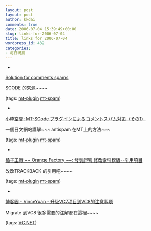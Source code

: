 ```yaml
---
layout: post
layout: post
author: kkdai
comments: true
date: 2006-07-04 15:39:49+00:00
slug: links-for-2006-07-04
title: links for 2006-07-04
wordpress_id: 432
categories:
- 每日網摘
---
```



	
  * 
		

[Solution for comments spams](http://james.seng.cc/archives/000145.html)


		

SCODE 的來源~~~~


		

(tags: [mt-plugin](http://del.icio.us/kkdai/mt-plugin) [mt-spam](http://del.icio.us/kkdai/mt-spam))


	

	
  * 
		

[小粋空間: MT-SCode プラグインによるコメントスパム対策（その1）](http://www.koikikukan.com/archives/2005/05/13-230055.php)


		

一個日文網站講解~~~ antispam 在MT上的方法~~~


		

(tags: [mt-plugin](http://del.icio.us/kkdai/mt-plugin) [mt-spam](http://del.icio.us/kkdai/mt-spam))


	

	
  * 
		

[橘子工廠 ~~ Orange Factory ~~: 發表迴響 修改索引模版--引用項目](http://teacher.fyjh.tpc.edu.tw/cgi-bin/mt-comments.cgi?entry_id=77)


		

改改TRACKBACK 的引用吧~~~~


		

(tags: [mt-plugin](http://del.icio.us/kkdai/mt-plugin) [mt-spam](http://del.icio.us/kkdai/mt-spam))


	

	
  * 
		

[博客园 - VinceYuan - 升级VC7项目到VC8的注意事项](http://vinceyuan.cnblogs.com/archive/2005/12/20/301188.html)


		

Migrate 到VC8 很多需要的注解都在這裡~~~~


		

(tags: [VC.NET](http://del.icio.us/kkdai/VC.NET))


	


